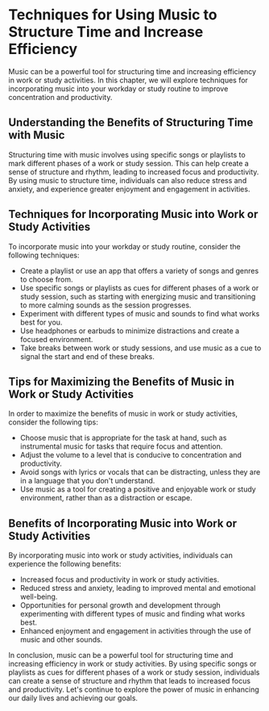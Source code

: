 Techniques for Using Music to Structure Time and Increase Efficiency
=======================================================================================================================================

Music can be a powerful tool for structuring time and increasing efficiency in work or study activities. In this chapter, we will explore techniques for incorporating music into your workday or study routine to improve concentration and productivity.

Understanding the Benefits of Structuring Time with Music
---------------------------------------------------------

Structuring time with music involves using specific songs or playlists to mark different phases of a work or study session. This can help create a sense of structure and rhythm, leading to increased focus and productivity. By using music to structure time, individuals can also reduce stress and anxiety, and experience greater enjoyment and engagement in activities.

Techniques for Incorporating Music into Work or Study Activities
----------------------------------------------------------------

To incorporate music into your workday or study routine, consider the following techniques:

* Create a playlist or use an app that offers a variety of songs and genres to choose from.
* Use specific songs or playlists as cues for different phases of a work or study session, such as starting with energizing music and transitioning to more calming sounds as the session progresses.
* Experiment with different types of music and sounds to find what works best for you.
* Use headphones or earbuds to minimize distractions and create a focused environment.
* Take breaks between work or study sessions, and use music as a cue to signal the start and end of these breaks.

Tips for Maximizing the Benefits of Music in Work or Study Activities
---------------------------------------------------------------------

In order to maximize the benefits of music in work or study activities, consider the following tips:

* Choose music that is appropriate for the task at hand, such as instrumental music for tasks that require focus and attention.
* Adjust the volume to a level that is conducive to concentration and productivity.
* Avoid songs with lyrics or vocals that can be distracting, unless they are in a language that you don't understand.
* Use music as a tool for creating a positive and enjoyable work or study environment, rather than as a distraction or escape.

Benefits of Incorporating Music into Work or Study Activities
-------------------------------------------------------------

By incorporating music into work or study activities, individuals can experience the following benefits:

* Increased focus and productivity in work or study activities.
* Reduced stress and anxiety, leading to improved mental and emotional well-being.
* Opportunities for personal growth and development through experimenting with different types of music and finding what works best.
* Enhanced enjoyment and engagement in activities through the use of music and other sounds.

In conclusion, music can be a powerful tool for structuring time and increasing efficiency in work or study activities. By using specific songs or playlists as cues for different phases of a work or study session, individuals can create a sense of structure and rhythm that leads to increased focus and productivity. Let's continue to explore the power of music in enhancing our daily lives and achieving our goals.


